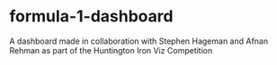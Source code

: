 # formula-1-dashboard
A dashboard made in collaboration with Stephen Hageman and Afnan Rehman as part of the Huntington Iron Viz Competition
